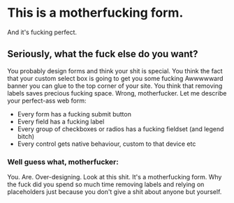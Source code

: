 # This is a motherfucking form.

<PUT FORM HERE>

And it's fucking perfect.

## Seriously, what the fuck else do you want?

You probably design forms and think your shit is special. You think the fact that your custom select box is going to get you some fucking Awwwwward banner you can glue to the top corner of your site. You think that removing labels saves precious fucking space. Wrong, motherfucker. Let me describe your perfect-ass web form:

* Every form has a fucking submit button
* Every field has a fucking label
* Every group of checkboxes or radios has a fucking fieldset (and legend bitch)
* Every control gets native behaviour, custom to that device etc

### Well guess what, motherfucker:

You. Are. Over-designing. Look at this shit. It's a motherfucking form. Why the fuck did you spend so much time removing labels and relying on placeholders just because you don't give a shit about anyone but yourself.